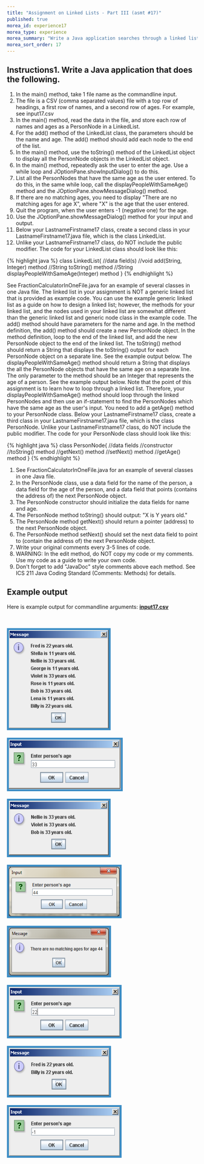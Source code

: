 ```yaml
---
title: "Assignment on Linked Lists - Part III (asmt #17)"
published: true
morea_id: experience17
morea_type: experience
morea_summary: "Write a Java application searches through a linked list"
morea_sort_order: 17
---
```


## Instructions1. Write a Java application that does the following.

1. In the main() method, take 1 file name as the commandline input.
1. The file is a CSV (comma separated values) file with a top row of headings, a first row of names, and a second row of ages. For example, see input17.csv
1. In the main() method, read the data in the file, and store each row of names and ages as a PersonNode in a LinkedList.
1. For the add() method of the LinkedList class, the parameters should be the name and age. The add() method should add each node to the end of the list.
1. In the main() method, use the toString() method of the LinkedList object to display all the PersonNode objects in the LinkedList object.
1. In the main() method, repeatedly ask the user to enter the age. Use a while loop and JOptionPane.showInputDialog() to do this.
1. List all the PersonNodes that have the same age as the user entered. To do this, in the same while loop, call the displayPeopleWithSameAge() method and the JOptionPane.showMessageDialog() method.
1. If there are no matching ages, you need to display "There are no matching ages for age X", where "X" is the age that the user entered.
1. Quit the program, when the user enters -1 (negative one) for the age.
1. Use the JOptionPane.showMessageDialog() method for your input and output.
1. Below your LastnameFirstname17 class, create a second class in your LastnameFirstname17.java file, which is the class LinkedList.
1. Unlike your LastnameFirstname17 class, do NOT include the public modifier. The code for your LinkedList class should look like this:

{% highlight java %}
class LinkedList{
  //data field(s)
  //void add(String, Integer) method
  //String toString() method
  //String displayPeopleWithSameAge(Integer) method
}
{% endhighlight %} 
	
See FractionCalculatorInOneFile.java for an example of several classes in one Java file.
The linked list in your assignment is NOT a generic linked list that is provided as example code. You can use the example generic linked list as a guide on how to design a linked list; however, the methods for your linked list, and the nodes used in your linked list are somewhat different than the generic linked list and generic node class in the example code.
The add() method should have parameters for the name and age. In the method definition, the add() method should create a new PersonNode object. In the method definition, loop to the end of the linked list, and add the new PersonNode object to the end of the linked list.
The toString() method should return a String that displays the toString() output for each PersonNode object on a separate line. See the example output below.
The displayPeopleWithSameAge() method should return a String that displays the all the PersonNode objects that have the same age on a separate line. The only parameter to the method should be an Integer that represents the age of a person. See the example output below.
Note that the point of this assignment is to learn how to loop through a linked list. Therefore, your displayPeopleWithSameAge() method should loop through the linked PersonNodes and then use an if-statement to find the PersonNodes which have the same age as the user's input. You need to add a getAge() method to your PersonNode class.
Below your LastnameFirstname17 class, create a third class in your LastnameFirstname17.java file, which is the class PersonNode.
Unlike your LastnameFirstname17 class, do NOT include the public modifier. The code for your PersonNode class should look like this:

{% highlight java %}
	class PersonNode{
		//data fields
		//constructor
		//toString() method
		//getNext() method
		//setNext() method
		//getAge() method
	}
{% endhighlight %} 
	
1. See FractionCalculatorInOneFile.java for an example of several classes in one Java file.
1. In the PersonNode class, use a data field for the name of the person, a data field for the age of the person, and a data field that points (contains the address of) the next PersonNode object.
1. The PersonNode constructor should initialize the data fields for name and age.
1. The PersonNode method toString() should output: "X is Y years old."
1. The PersonNode method getNext() should return a pointer (address) to the next PersonNode object.
1. The PersonNode method setNext() should set the next data field to point to (contain the address of) the next PersonNode object.
1. Write your original comments every 3-5 lines of code.
1. WARNING: In the edit method, do NOT copy my code or my comments. Use my code as a guide to write your own code.
1. Don't forget to add "JavaDoc" style comments above each method. See ICS 211 Java Coding Standard (Comments: Methods) for details.

## Example output

Here is example output for commandline arguments: <b><a href="input17.csv">input17.csv</a></b>

<p>
<br>
<br>  
	<img style="border: #3c8dc5 solid 5px" src="message17_1.png" title="Names and ages from input file" 
	alt="Names and ages from input file" width="264" height="259" />
<br>
<br>  	
	<img style="border: #3c8dc5 solid 5px" src="input17_1.png" title="Enter age 33" 
	alt="Enter age 33" width="296" height="131" />
<br>
<br> 	
	<img style="border: #3c8dc5 solid 5px" src="message17_2.png" title="People of age 33" 
	alt="People of age 33" width="264" height="144" />	
<br>
<br>
	<img style="border: #3c8dc5 solid 5px" src="input17_4.png" title="Enter age 44" 
	alt="Enter age 44" width="293" height="131" />
<br>
<br>	
	<img style="border: #3c8dc5 solid 5px" src="message17_4.png" title="People of age 44" 
	alt="People of age 44" width="265" height="126" />
<br>
<br>
	<img style="border: #3c8dc5 solid 5px" src="input17_2.png" title="Enter age 22" 
	alt="Enter age 22" width="293" height="131" />
<br>
<br>
	<img style="border: #3c8dc5 solid 5px" src="message17_3.png" title="People of age 22" 
	alt="People of age 22" width="265" height="126" />
<br>
<br>
	<img style="border: #3c8dc5 solid 5px" src="input17_3.png" title="Enter age -1" 
	alt="Enter age -1" width="293" height="129" />
<br>
<br>  
</p>
  
  	